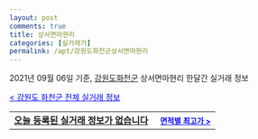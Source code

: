 ```yaml
---
layout: post
comments: true
title: 상서면마현리
categories: [실거래가]
permalink: /apt/강원도화천군상서면마현리
---
```


2021년 09월 06일 기준, <a href="/apt/강원도화천군">강원도화천군</a> 상서면마현리 한달간 실거래 정보

<a style="color: blue;" href="/apt/강원도화천군">< 강원도 화천군 전체 실거래 정보</a>
<!---- start ---->
<table>
  <tr>
    <td colspan="4" style="font-weight: bold;"><a href="/apt/강원도화천군상서면마현리{name_without_space}">오늘 등록된 실거래 정보가 없습니다</a> &nbsp;&nbsp;&nbsp; <a style="color: blue; font-size: smaller;" href="/apt/강원도화천군상서면마현리{name_without_space}">면적별 최고가 ></a></td>
  </tr>
    
</table>
<!---- end ---->
    